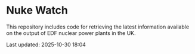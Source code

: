 # Nuke Watch

This repository includes code for retrieving the latest information available on the output of EDF nuclear power plants in the UK.

Last updated: 2025-10-30 18:04